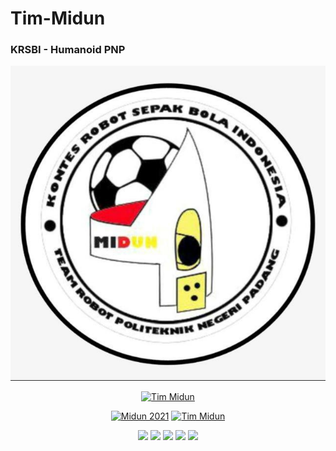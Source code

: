 # Tim-Midun
### KRSBI - Humanoid PNP
<p align="center">
<img src="Logo Midun.png" tittle="midun"/>
 </p>

<p align="center"><a href="https://github.com/timmidun"><img title="Tim Midun" src="https://github-readme-stats.vercel.app/api?username=timmidun&show_icons=true&include_all_commits=true&theme=chartreuse-dark&cache_seconds=3200"></a>
</p>



<p align="center">
<a href="https://github.com/timmidun/Midun-2021"><img title="Midun 2021" src="https://github-readme-stats.vercel.app/api/pin/?username=timmidun&repo=Midun-2021&theme=radical"></a>
<a href="https://github.com/timmidun/tim-midun"><img title="Tim Midun" src="https://github-readme-stats.vercel.app/api/pin/?username=timmidun&repo=tim-midun&theme=highcontrast"></a>
</p>
 <p align="center">
<code><a href="https://www.python.org/" target="_blank"><img height="50" src="https://www.vectorlogo.zone/logos/python/python-ar21.svg"></a></code>
<code><a href="https://www.linux.org/" target="_blank"><img height="50" src="https://www.vectorlogo.zone/logos/opencv/opencv-ar21.svg"></a></code>
<code><a href="https://www.arduino.cc/" target="_blank"><img height="50" src="https://www.vectorlogo.zone/logos/arduino/arduino-ar21.svg"></a></code>
<code><a href="https://www.linux.org/" target="_blank"><img height="50" src="https://www.vectorlogo.zone/logos/linux/linux-ar21.svg"></a></code>
<code><a href="https://www.linux.org/" target="_blank"><img height="50" src="https://www.vectorlogo.zone/logos/stackoverflow/stackoverflow-ar21.svg"></a></code>
 

<br/><br/>
